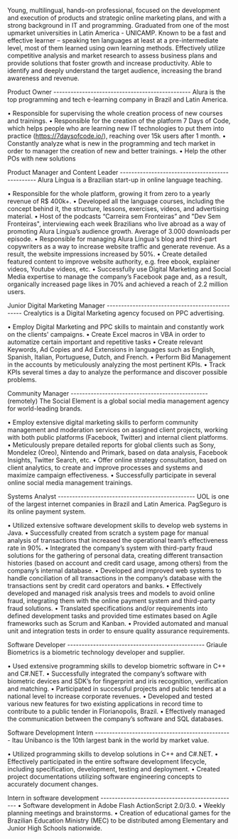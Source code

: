 Young, multilingual, hands-on professional, focused on the development and execution of products and strategic online marketing plans, and with a strong background in IT and programming. Graduated from one of the most upmarket universities in Latin America - UNICAMP. 
Known to be a fast and effective learner – speaking ten languages at least at a pre-intermediate level, most of them learned using own learning methods. 
Effectively utilize competitive analysis and market research to assess business plans and provide solutions that foster growth and increase productivity. Able to identify and deeply understand the target audience, increasing the brand awareness and revenue. 






Product Owner ------------------------------------------------
Alura is the top programming and tech e-learning company in Brazil and Latin America.

• Responsible for supervising the whole creation process of new courses and trainings.
• Responsible for the creation of the platform 7 Days of Code, which helps people who are learning new IT technologies to put them into practice (https://7daysofcode.io/), reaching over 15k users after 1 month.
• Constantly analyze what is new in the programming and tech market in order to manager the creation of new and better trainings.
• Help the other POs with new solutions

Product Manager and Content Leader ------------------------------------------------
Alura Língua is a Brazilian start-up in online language teaching.

• Responsible for the whole platform, growing it from zero to a yearly revenue of R$ 400k+. 
• Developed all the language courses, including the concept behind it, the structure, lessons, exercises, videos, and advertising material.
• Host of the podcasts “Carreira sem Fronteiras” and "Dev Sem Fronteiras", interviewing each week Brazilians who live abroad as a way of promoting Alura Língua’s audience growth. Average of 3.000 downloads per episode.
• Responsible for managing Alura Língua's blog and third-part copywriters as a way to increase website traffic and generate revenue. As a result, the website impressions increased by 50%.
• Create detailed featured content to improve website authority, e.g. free ebook, explainer videos, Youtube videos, etc.
• Successfully use Digital Marketing and Social Media expertise to manage the company’s Facebook page and, as a result, organically increased page likes in 70% and achieved a reach of 2.2 million users.

Junior Digital Marketing Manager ------------------------------------------------
Crealytics is a Digital Marketing agency focused on PPC advertising.

• Employ Digital Marketing and PPC skills to maintain and constantly work on the clients' campaigns. 
• Create Excel macros in VBA in order to automatize certain important and repetitive tasks
• Create relevant Keywords, Ad Copies and Ad Extensions in languages such as English, Spanish, Italian, Portuguese, Dutch, and French.
• Perform Bid Management in the accounts by meticulously analyzing the most pertinent KPIs.
• Track KPIs several times a day to analyze the performance and discover possible problems.

Community Manager ------------------------------------------------
(remotely)
The Social Element is a global social media management agency for world-leading brands.

• Employ extensive digital marketing skills to perform community management and moderation services on assigned client projects, working with both public platforms (Facebook, Twitter) and internal client platforms.
• Meticulously prepare detailed reports for global clients such as Sony, Mondelez (Oreo), Nintendo and Primark, based on data analysis, Facebook Insights, Twitter Search, etc.
• Offer online strategy consultation, based on client analytics, to create and improve processes and systems and maximize campaign effectiveness.
• Successfully participate in several online social media management trainings.

Systems Analyst ------------------------------------------------
UOL is one of the largest internet companies in Brazil and Latin America. PagSeguro is its online payment system.

• Utilized extensive software development skills to develop web systems in Java.
• Successfully created from scratch a system page for manual analysis of transactions that increased the operational team’s effectiveness rate in 90%.
• Integrated the company’s system with third-party fraud solutions for the gathering of personal data, creating different transaction histories (based on account and credit card usage, among others) from the company’s internal database.
• Developed and improved web systems to handle conciliation of all transactions in the company’s database with the transactions sent by credit card operators and banks.
• Effectively developed and managed risk analysis trees and models to avoid online fraud, integrating them with the online payment system and third-party fraud solutions.
• Translated specifications and/or requirements into defined development tasks and provided time estimates based on Agile frameworks such as Scrum and Kanban.
• Provided automated and manual unit and integration tests in order to ensure quality assurance requirements.

Software Developer ------------------------------------------------
Griaule Biometrics is a biometric technology developer and supplier.

• Used extensive programming skills to develop biometric software in C++ and C#.NET. 
• Successfully integrated the company’s software with biometric devices and SDK’s for fingerprint and iris recognition, verification and matching.
• Participated in successful projects and public tenders at a national level to increase corporate revenues.
• Developed and tested various new features for two existing applications in record time to contribute to a public tender in Florianopolis, Brazil. 
• Effectively managed the communication between the company’s software and SQL databases.

Software Development Intern ------------------------------------------------
Itau Unibanco is the 10th largest bank in the world by market value.

• Utilized programming skills to develop solutions in C++ and C#.NET.
• Effectively participated in the entire software development lifecycle, including specification, development, testing and deployment.
• Created project documentations utilizing software engineering concepts to accurately document changes.

Intern in software development ------------------------------------------------
• Software development in Adobe Flash ActionScript 2.0/3.0. 
• Weekly planning meetings and brainstorms.
• Creation of educational games for the Brazilian Education Ministry (MEC) to be distributed among Elementary and Junior High Schools nationwide.